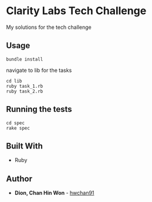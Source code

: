 # Clarity Labs Tech Challenge

My solutions for the tech challenge

## Usage

```
bundle install
```
navigate to lib for the tasks

```
cd lib
ruby task_1.rb
ruby task_2.rb
```

## Running the tests

```
cd spec
rake spec
```

## Built With

* Ruby


## Author

* **Dion, Chan Hin Won** -  [hwchan91](https://github.com/hwchan91)


